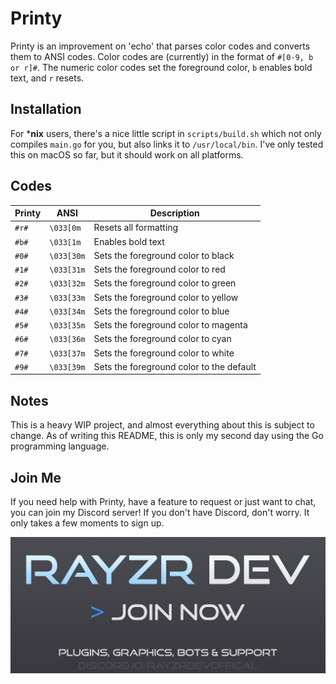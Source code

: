 # Printy
Printy is an improvement on 'echo' that parses color codes and converts them to ANSI codes. Color codes are (currently) in the format of `#[0-9, b or r]#`. The numeric color codes set the foreground color, `b` enables bold text, and `r` resets.

## Installation
For ***nix** users, there's a nice little script in `scripts/build.sh` which not only compiles `main.go` for you, but also links it to `/usr/local/bin`. I've only tested this on macOS so far, but it should work on all platforms.

## Codes
Printy | ANSI | Description
------ | ---- | -----------
`#r#` | `\033[0m` | Resets all formatting
`#b#` | `\033[1m` | Enables bold text
`#0#` | `\033[30m` | Sets the foreground color to black
`#1#` | `\033[31m` | Sets the foreground color to red
`#2#` | `\033[32m` | Sets the foreground color to green
`#3#` | `\033[33m` | Sets the foreground color to yellow
`#4#` | `\033[34m` | Sets the foreground color to blue
`#5#` | `\033[35m` | Sets the foreground color to magenta
`#6#` | `\033[36m` | Sets the foreground color to cyan
`#7#` | `\033[37m` | Sets the foreground color to white
`#9#` | `\033[39m` | Sets the foreground color to the default

## Notes
This is a heavy WIP project, and almost everything about this is subject to change. As of writing this README, this is only my second day using the Go programming language.

## Join Me
If you need help with Printy, have a feature to request or just want to chat, you can join my Discord server! If you don't have Discord, don't worry. It only takes a few moments to sign up.

[![Discord Badge](https://github.com/Rayzr522/ProjectResources/raw/master/RayzrDev/badge-small.png)](https://discord.io/rayzrdevofficial)